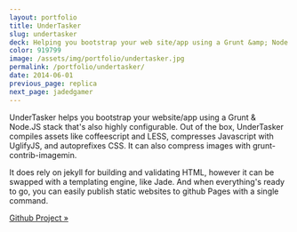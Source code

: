 ```yaml
---
layout: portfolio
title: UnderTasker
slug: undertasker
deck: Helping you bootstrap your web site/app using a Grunt &amp; Node.js stack
color: 919799
image: /assets/img/portfolio/undertasker.jpg
permalink: /portfolio/undertasker/
date: 2014-06-01
previous_page: replica
next_page: jadedgamer
---
```


UnderTasker helps you bootstrap your website/app using a Grunt & Node.JS stack that's also highly configurable. Out of the box, UnderTasker compiles assets like coffeescript and LESS, compresses Javascript with UglifyJS, and autoprefixes CSS. It can also compress images with grunt-contrib-imagemin.

It does rely on jekyll for building and validating HTML, however it can be swapped with a templating engine, like Jade. And when everything's ready to go, you can easily publish static websites to github Pages with a single command.

[Github Project &raquo;](https://github.com/underlost/undertasker)
